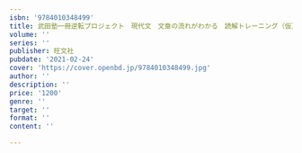 ```yaml
---
isbn: '9784010348499'
title: 武田塾一冊逆転プロジェクト　現代文　文章の流れがわかる　読解トレーニング（仮）
volume: ''
series: ''
publisher: 旺文社
pubdate: '2021-02-24'
cover: 'https://cover.openbd.jp/9784010348499.jpg'
author: ''
description: ''
price: '1200'
genre: ''
target: ''
format: ''
content: ''

---
```

